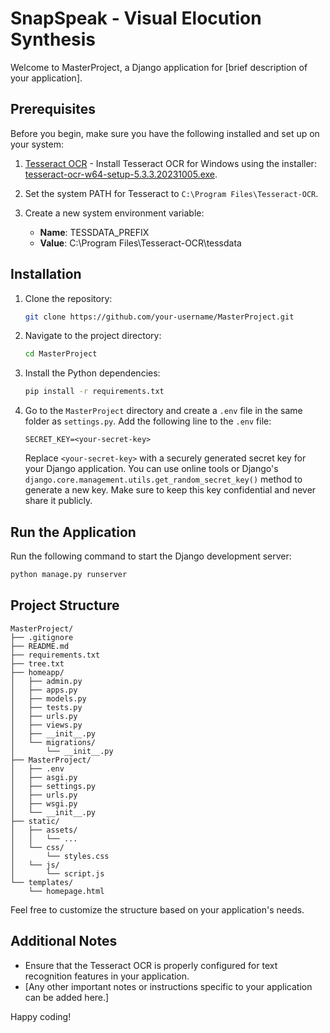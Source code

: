 # SnapSpeak - Visual Elocution Synthesis

Welcome to MasterProject, a Django application for [brief description of your application].

## Prerequisites

Before you begin, make sure you have the following installed and set up on your system:

1. [Tesseract OCR](https://github.com/tesseract-ocr/tesseract) - Install Tesseract OCR for Windows using the installer: [tesseract-ocr-w64-setup-5.3.3.20231005.exe](https://digi.bib.uni-mannheim.de/tesseract/tesseract-ocr-w64-setup-5.3.3.20231005.exe).

2. Set the system PATH for Tesseract to `C:\Program Files\Tesseract-OCR`.

3. Create a new system environment variable:
   - **Name**: TESSDATA_PREFIX
   - **Value**: C:\Program Files\Tesseract-OCR\tessdata

## Installation

1. Clone the repository:

   ```bash
   git clone https://github.com/your-username/MasterProject.git
   ```

2. Navigate to the project directory:

   ```bash
   cd MasterProject
   ```

3. Install the Python dependencies:

   ```bash
   pip install -r requirements.txt
   ```

4. Go to the `MasterProject` directory and create a `.env` file in the same folder as `settings.py`. Add the following line to the `.env` file:

   ```dotenv
   SECRET_KEY=<your-secret-key>
   ```

   Replace `<your-secret-key>` with a securely generated secret key for your Django application. You can use online tools or Django's `django.core.management.utils.get_random_secret_key()` method to generate a new key. Make sure to keep this key confidential and never share it publicly.
   
## Run the Application

Run the following command to start the Django development server:

```bash
python manage.py runserver
```

## Project Structure

```
MasterProject/
├── .gitignore
├── README.md
├── requirements.txt
├── tree.txt
├── homeapp/
│   ├── admin.py
│   ├── apps.py
│   ├── models.py
│   ├── tests.py
│   ├── urls.py
│   ├── views.py
│   ├── __init__.py
│   └── migrations/
│       └── __init__.py
├── MasterProject/
│   ├── .env
│   ├── asgi.py
│   ├── settings.py
│   ├── urls.py
│   ├── wsgi.py
│   └── __init__.py
├── static/
│   ├── assets/
│   │   └── ...
│   └── css/
│       └── styles.css
│   └── js/
│       └── script.js
└── templates/
    └── homepage.html
```

Feel free to customize the structure based on your application's needs.

## Additional Notes

- Ensure that the Tesseract OCR is properly configured for text recognition features in your application.
- [Any other important notes or instructions specific to your application can be added here.]

Happy coding!